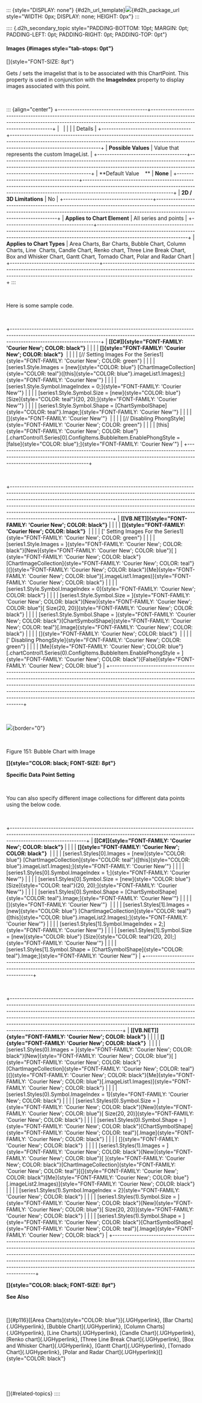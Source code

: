 ::: {style="DISPLAY: none"}
[](ms-xhelp:///?Id=d2h_url_template){#d2h_url_template}![](!package_url!){#d2h_package_url style="WIDTH: 0px; DISPLAY: none; HEIGHT: 0px"}
:::

:::: {.d2h_secondary_topic style="PADDING-BOTTOM: 10pt; MARGIN: 0pt; PADDING-LEFT: 0pt; PADDING-RIGHT: 0pt; PADDING-TOP: 0pt"}
#### Images {#images style="tab-stops: 0pt"}

[]{style="FONT-SIZE: 8pt"} 

Gets / sets the imagelist that is to be associated with this ChartPoint. This property is used in conjunction with the **ImageIndex** property to display images associated with this point.

 

::: {align="center"}
+-------------------------------------+-------------------------------------------------------------------------------------------------------------------------------------------------------------------------------------------------+
|                                                                                                                                                                                                                                       |
|                                                                                                                                                                                                                                       |
| Details                                                                                                                                                                                                                               |
+-------------------------------------+-------------------------------------------------------------------------------------------------------------------------------------------------------------------------------------------------+
| **Possible Values**                 | Value that represents the custom ImageList.                                                                                                                                                     |
+-------------------------------------+-------------------------------------------------------------------------------------------------------------------------------------------------------------------------------------------------+
| **Default Value    **               | **None**                                                                                                                                                                                        |
+-------------------------------------+-------------------------------------------------------------------------------------------------------------------------------------------------------------------------------------------------+
| **2D / 3D Limitations**             | No                                                                                                                                                                                              |
+-------------------------------------+-------------------------------------------------------------------------------------------------------------------------------------------------------------------------------------------------+
| **Applies to Chart Element**        | All series and points                                                                                                                                                                           |
+-------------------------------------+-------------------------------------------------------------------------------------------------------------------------------------------------------------------------------------------------+
| **Applies to Chart Types**          | Area Charts, Bar Charts, Bubble Chart, Column Charts, Line  Charts, Candle Chart, Renko chart, Three Line Break Chart, Box and Whisker Chart, Gantt Chart, Tornado Chart, Polar and Radar Chart |
+-------------------------------------+-------------------------------------------------------------------------------------------------------------------------------------------------------------------------------------------------+
:::

 

Here is some sample code.

 

+-------------------------------------------------------------------------------------------------------------------------------------------------------------------------------------------------+
| **[\[C#\]]{style="FONT-FAMILY: 'Courier New'; COLOR: black"}**                                                                                                                                  |
|                                                                                                                                                                                                 |
| **[]{style="FONT-FAMILY: 'Courier New'; COLOR: black"}**                                                                                                                                        |
|                                                                                                                                                                                                 |
| [// Setting Images For the Series1]{style="FONT-FAMILY: 'Courier New'; COLOR: green"}                                                                                                           |
|                                                                                                                                                                                                 |
| [series1.Style.Images = [new]{style="COLOR: blue"} [ChartImageCollection]{style="COLOR: teal"}([this]{style="COLOR: blue"}.imageList1.Images);]{style="FONT-FAMILY: 'Courier New'"}             |
|                                                                                                                                                                                                 |
| [series1.Style.Symbol.ImageIndex = 0;]{style="FONT-FAMILY: 'Courier New'"}                                                                                                                      |
|                                                                                                                                                                                                 |
| [series1.Style.Symbol.Size = [new]{style="COLOR: blue"} [Size]{style="COLOR: teal"}(20, 20);]{style="FONT-FAMILY: 'Courier New'"}                                                               |
|                                                                                                                                                                                                 |
| [series1.Style.Symbol.Shape = [ChartSymbolShape]{style="COLOR: teal"}.Image;]{style="FONT-FAMILY: 'Courier New'"}                                                                               |
|                                                                                                                                                                                                 |
| []{style="FONT-FAMILY: 'Courier New'"}                                                                                                                                                          |
|                                                                                                                                                                                                 |
| [// Disabling PhongStyle]{style="FONT-FAMILY: 'Courier New'; COLOR: green"}                                                                                                                     |
|                                                                                                                                                                                                 |
| [this]{style="FONT-FAMILY: 'Courier New'; COLOR: blue"}[.chartControl1.Series\[0\].ConfigItems.BubbleItem.EnablePhongStyle = [false]{style="COLOR: blue"};]{style="FONT-FAMILY: 'Courier New'"} |
+-------------------------------------------------------------------------------------------------------------------------------------------------------------------------------------------------+

 

+------------------------------------------------------------------------------------------------------------------------------------------------------------------------------------------------------------------------------------------------------------------------------------------------------------------------------------------------------------------------------------------------------------------------------------------------+
| **[\[VB.NET\]]{style="FONT-FAMILY: 'Courier New'; COLOR: black"}**                                                                                                                                                                                                                                                                                                                                                                             |
|                                                                                                                                                                                                                                                                                                                                                                                                                                                |
| **[]{style="FONT-FAMILY: 'Courier New'; COLOR: black"}**                                                                                                                                                                                                                                                                                                                                                                                       |
|                                                                                                                                                                                                                                                                                                                                                                                                                                                |
| [\' Setting Images For the Series1]{style="FONT-FAMILY: 'Courier New'; COLOR: green"}                                                                                                                                                                                                                                                                                                                                                          |
|                                                                                                                                                                                                                                                                                                                                                                                                                                                |
| [series1.Style.Images = ]{style="FONT-FAMILY: 'Courier New'; COLOR: black"}[New]{style="FONT-FAMILY: 'Courier New'; COLOR: blue"}[ ]{style="FONT-FAMILY: 'Courier New'; COLOR: black"}[ChartImageCollection]{style="FONT-FAMILY: 'Courier New'; COLOR: teal"}[(]{style="FONT-FAMILY: 'Courier New'; COLOR: black"}[Me]{style="FONT-FAMILY: 'Courier New'; COLOR: blue"}[.imageList1.Images)]{style="FONT-FAMILY: 'Courier New'; COLOR: black"} |
|                                                                                                                                                                                                                                                                                                                                                                                                                                                |
| [series1.Style.Symbol.ImageIndex = 0]{style="FONT-FAMILY: 'Courier New'; COLOR: black"}                                                                                                                                                                                                                                                                                                                                                        |
|                                                                                                                                                                                                                                                                                                                                                                                                                                                |
| [series1.Style.Symbol.Size = ]{style="FONT-FAMILY: 'Courier New'; COLOR: black"}[New]{style="FONT-FAMILY: 'Courier New'; COLOR: blue"}[ Size(20, 20)]{style="FONT-FAMILY: 'Courier New'; COLOR: black"}                                                                                                                                                                                                                                        |
|                                                                                                                                                                                                                                                                                                                                                                                                                                                |
| [series1.Style.Symbol.Shape = ]{style="FONT-FAMILY: 'Courier New'; COLOR: black"}[ChartSymbolShape]{style="FONT-FAMILY: 'Courier New'; COLOR: teal"}[.Image]{style="FONT-FAMILY: 'Courier New'; COLOR: black"}                                                                                                                                                                                                                                 |
|                                                                                                                                                                                                                                                                                                                                                                                                                                                |
| []{style="FONT-FAMILY: 'Courier New'; COLOR: black"}                                                                                                                                                                                                                                                                                                                                                                                           |
|                                                                                                                                                                                                                                                                                                                                                                                                                                                |
| [\' Disabling PhongStyle]{style="FONT-FAMILY: 'Courier New'; COLOR: green"}                                                                                                                                                                                                                                                                                                                                                                    |
|                                                                                                                                                                                                                                                                                                                                                                                                                                                |
| [Me]{style="FONT-FAMILY: 'Courier New'; COLOR: blue"}[.chartControl1.Series(0).ConfigItems.BubbleItem.EnablePhongStyle = ]{style="FONT-FAMILY: 'Courier New'; COLOR: black"}[False]{style="FONT-FAMILY: 'Courier New'; COLOR: blue"}                                                                                                                                                                                                           |
+------------------------------------------------------------------------------------------------------------------------------------------------------------------------------------------------------------------------------------------------------------------------------------------------------------------------------------------------------------------------------------------------------------------------------------------------+

 

![](ImagesExt/image84_151.jpg){border="0"}

 

Figure 151: Bubble Chart with Image

**[]{style="COLOR: black; FONT-SIZE: 8pt"}** 

**Specific Data Point Setting**

 

You can also specify different image collections for different data points using the below code.

 

+-------------------------------------------------------------------------------------------------------------------------------------------------------------------------------------------+
| **[\[C#\]]{style="FONT-FAMILY: 'Courier New'; COLOR: black"}**                                                                                                                            |
|                                                                                                                                                                                           |
| **[]{style="FONT-FAMILY: 'Courier New'; COLOR: black"}**                                                                                                                                  |
|                                                                                                                                                                                           |
| [series1.Styles\[0\].Images = [new]{style="COLOR: blue"} [ChartImageCollection]{style="COLOR: teal"}([this]{style="COLOR: blue"}.imageList1.Images);]{style="FONT-FAMILY: 'Courier New'"} |
|                                                                                                                                                                                           |
| [series1.Styles\[0\].Symbol.ImageIndex = 1;]{style="FONT-FAMILY: 'Courier New'"}                                                                                                          |
|                                                                                                                                                                                           |
| [series1.Styles\[0\].Symbol.Size = [new]{style="COLOR: blue"} [Size]{style="COLOR: teal"}(20, 20);]{style="FONT-FAMILY: 'Courier New'"}                                                   |
|                                                                                                                                                                                           |
| [series1.Styles\[0\].Symbol.Shape = [ChartSymbolShape]{style="COLOR: teal"}.Image;]{style="FONT-FAMILY: 'Courier New'"}                                                                   |
|                                                                                                                                                                                           |
| []{style="FONT-FAMILY: 'Courier New'"}                                                                                                                                                    |
|                                                                                                                                                                                           |
| [series1.Styles\[1\].Images = [new]{style="COLOR: blue"} [ChartImageCollection]{style="COLOR: teal"}([this]{style="COLOR: blue"}.imageList2.Images);]{style="FONT-FAMILY: 'Courier New'"} |
|                                                                                                                                                                                           |
| [series1.Styles\[1\].Symbol.ImageIndex = 2;]{style="FONT-FAMILY: 'Courier New'"}                                                                                                          |
|                                                                                                                                                                                           |
| [series1.Styles\[1\].Symbol.Size = [new]{style="COLOR: blue"} [Size]{style="COLOR: teal"}(20, 20);]{style="FONT-FAMILY: 'Courier New'"}                                                   |
|                                                                                                                                                                                           |
| [series1.Styles\[1\].Symbol.Shape = [ChartSymbolShape]{style="COLOR: teal"}.Image;]{style="FONT-FAMILY: 'Courier New'"}                                                                   |
+-------------------------------------------------------------------------------------------------------------------------------------------------------------------------------------------+

 

+----------------------------------------------------------------------------------------------------------------------------------------------------------------------------------------------------------------------------------------------------------------------------------------------------------------------------------------------------------------------------------------------------------------------------------------------------+
| **[\[VB.NET\]]{style="FONT-FAMILY: 'Courier New'; COLOR: black"}**                                                                                                                                                                                                                                                                                                                                                                                 |
|                                                                                                                                                                                                                                                                                                                                                                                                                                                    |
| **[]{style="FONT-FAMILY: 'Courier New'; COLOR: black"}**                                                                                                                                                                                                                                                                                                                                                                                           |
|                                                                                                                                                                                                                                                                                                                                                                                                                                                    |
| [series1.Styles(0).Images = ]{style="FONT-FAMILY: 'Courier New'; COLOR: black"}[New]{style="FONT-FAMILY: 'Courier New'; COLOR: blue"}[ ]{style="FONT-FAMILY: 'Courier New'; COLOR: black"}[ChartImageCollection]{style="FONT-FAMILY: 'Courier New'; COLOR: teal"}[(]{style="FONT-FAMILY: 'Courier New'; COLOR: black"}[Me]{style="FONT-FAMILY: 'Courier New'; COLOR: blue"}[.imageList1.Images)]{style="FONT-FAMILY: 'Courier New'; COLOR: black"} |
|                                                                                                                                                                                                                                                                                                                                                                                                                                                    |
| [series1.Styles(0).Symbol.ImageIndex = 1]{style="FONT-FAMILY: 'Courier New'; COLOR: black"}                                                                                                                                                                                                                                                                                                                                                        |
|                                                                                                                                                                                                                                                                                                                                                                                                                                                    |
| [series1.Styles(0).Symbol.Size = ]{style="FONT-FAMILY: 'Courier New'; COLOR: black"}[New]{style="FONT-FAMILY: 'Courier New'; COLOR: blue"}[ Size(20, 20)]{style="FONT-FAMILY: 'Courier New'; COLOR: black"}                                                                                                                                                                                                                                        |
|                                                                                                                                                                                                                                                                                                                                                                                                                                                    |
| [series1.Styles(0).Symbol.Shape = ]{style="FONT-FAMILY: 'Courier New'; COLOR: black"}[ChartSymbolShape]{style="FONT-FAMILY: 'Courier New'; COLOR: teal"}[.Image]{style="FONT-FAMILY: 'Courier New'; COLOR: black"}                                                                                                                                                                                                                                 |
|                                                                                                                                                                                                                                                                                                                                                                                                                                                    |
| []{style="FONT-FAMILY: 'Courier New'; COLOR: black"}                                                                                                                                                                                                                                                                                                                                                                                               |
|                                                                                                                                                                                                                                                                                                                                                                                                                                                    |
| [series1.Styles(1).Images = ]{style="FONT-FAMILY: 'Courier New'; COLOR: black"}[New]{style="FONT-FAMILY: 'Courier New'; COLOR: blue"}[ ]{style="FONT-FAMILY: 'Courier New'; COLOR: black"}[ChartImageCollection]{style="FONT-FAMILY: 'Courier New'; COLOR: teal"}[(]{style="FONT-FAMILY: 'Courier New'; COLOR: black"}[Me]{style="FONT-FAMILY: 'Courier New'; COLOR: blue"}[.imageList2.Images)]{style="FONT-FAMILY: 'Courier New'; COLOR: black"} |
|                                                                                                                                                                                                                                                                                                                                                                                                                                                    |
| [series1.Styles(1).Symbol.ImageIndex = 2]{style="FONT-FAMILY: 'Courier New'; COLOR: black"}                                                                                                                                                                                                                                                                                                                                                        |
|                                                                                                                                                                                                                                                                                                                                                                                                                                                    |
| [series1.Styles(1).Symbol.Size = ]{style="FONT-FAMILY: 'Courier New'; COLOR: black"}[New]{style="FONT-FAMILY: 'Courier New'; COLOR: blue"}[ Size(20, 20)]{style="FONT-FAMILY: 'Courier New'; COLOR: black"}                                                                                                                                                                                                                                        |
|                                                                                                                                                                                                                                                                                                                                                                                                                                                    |
| [series1.Styles(1).Symbol.Shape = ]{style="FONT-FAMILY: 'Courier New'; COLOR: black"}[ChartSymbolShape]{style="FONT-FAMILY: 'Courier New'; COLOR: teal"}[.Image]{style="FONT-FAMILY: 'Courier New'; COLOR: black"}                                                                                                                                                                                                                                 |
+----------------------------------------------------------------------------------------------------------------------------------------------------------------------------------------------------------------------------------------------------------------------------------------------------------------------------------------------------------------------------------------------------------------------------------------------------+

**[]{style="COLOR: black; FONT-SIZE: 8pt"}** 

**See Also**

 

[]{#p116}[[Area Charts]{style="COLOR: blue"}]{.UGHyperlink}, [Bar Charts]{.UGHyperlink}, [Bubble Chart]{.UGHyperlink}, [Column Charts]{.UGHyperlink}, [Line Charts]{.UGHyperlink}, [Candle Chart]{.UGHyperlink}, [Renko chart]{.UGHyperlink}, [Three Line Break Chart]{.UGHyperlink}, [Box and Whisker Chart]{.UGHyperlink}, [Gantt Chart]{.UGHyperlink}, [Tornado Chart]{.UGHyperlink}, [Polar and Radar Chart]{.UGHyperlink}[]{style="COLOR: black"}

 

 

[]{#related-topics}
::::
